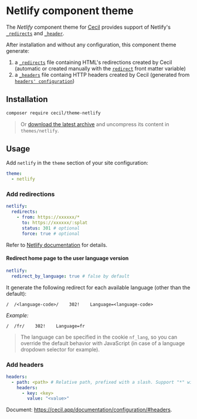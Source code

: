 # Netlify component theme

The _Netlify_ component theme for [Cecil](https://cecil.app) provides support of Netlify's [`_redirects`](https://docs.netlify.com/routing/redirects/) and [`_header`](https://docs.netlify.com/routing/headers/).

After installation and without any configuration, this component theme generate:

1. a [`_redirects`](./layouts/_default/page.netlify_redirects.twig) file containing HTML's redirections created by Cecil (automatic or created manually with the [`redirect`](https://cecil.app/documentation/content/#redirect) front matter variable)
2. a [`_headers`](./layouts/_default/page.netlify_headers.twig) file containg HTTP headers created by Cecil (generated from [`headers' configuration`](https://cecil.app/documentation/configuration/#headers))

## Installation

```bash
composer require cecil/theme-netlify
```

> Or [download the latest archive](https://github.com/Cecilapp/theme-netlify/releases/latest/) and uncompress its content in `themes/netlify`.

## Usage

Add `netlify` in the `theme` section of your site configuration:

```yaml
theme:
  - netlify
```

### Add redirections

```yaml
netlify:
  redirects:
    - from: https://xxxxxx/*
      to: https://xxxxxx/:splat
      status: 301 # optional
      force: true # optional
```

Refer to [Netlify documentation](https://docs.netlify.com/routing/redirects/redirect-options/) for details.

#### Redirect home page to the user language version

```yaml
netlify:
  redirect_by_language: true # false by default
```

It generate the following redirect for each available language (other than the default):

```
/  /<language-code>/    302!    Language=<language-code>
```

_Example:_

```
/  /fr/    302!    Language=fr
```

> The language can be specified in the cookie `nf_lang`, so you can override the default behavior with JavaScript (in case of a language dropdown selector for example).

### Add headers

```yaml
headers:
  - path: <path> # Relative path, prefixed with a slash. Support "*" wildcard.
    headers:
      - key: <key>
        value: "<value>"
```

Document: <https://cecil.app/documentation/configuration/#headers>.
